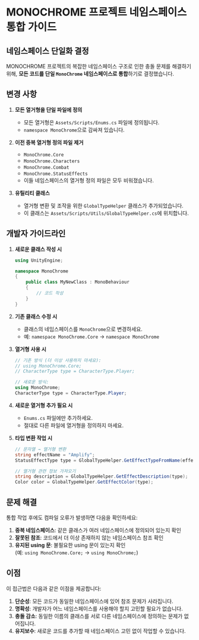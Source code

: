 # MONOCHROME 프로젝트 네임스페이스 통합 가이드

## 네임스페이스 단일화 결정

MONOCHROME 프로젝트의 복잡한 네임스페이스 구조로 인한 충돌 문제를 해결하기 위해, **모든 코드를 단일 `MonoChrome` 네임스페이스로 통합**하기로 결정했습니다.

## 변경 사항

1. **모든 열거형을 단일 파일에 정의**
   - 모든 열거형은 `Assets/Scripts/Enums.cs` 파일에 정의됩니다.
   - `namespace MonoChrome`으로 감싸져 있습니다.

2. **이전 중복 열거형 정의 파일 제거**
   - `MonoChrome.Core`
   - `MonoChrome.Characters`
   - `MonoChrome.Combat`
   - `MonoChrome.StatusEffects`
   - 이들 네임스페이스의 열거형 정의 파일은 모두 비워졌습니다.

3. **유틸리티 클래스**
   - 열거형 변환 및 조작을 위한 `GlobalTypeHelper` 클래스가 추가되었습니다.
   - 이 클래스는 `Assets/Scripts/Utils/GlobalTypeHelper.cs`에 위치합니다.

## 개발자 가이드라인

1. **새로운 클래스 작성 시**
   ```csharp
   using UnityEngine;
   
   namespace MonoChrome
   {
       public class MyNewClass : MonoBehaviour
       {
           // 코드 작성
       }
   }
   ```

2. **기존 클래스 수정 시**
   - 클래스의 네임스페이스를 `MonoChrome`으로 변경하세요.
   - 예: `namespace MonoChrome.Core` → `namespace MonoChrome`

3. **열거형 사용 시**
   ```csharp
   // 기존 방식 (더 이상 사용하지 마세요):
   // using MonoChrome.Core;
   // CharacterType type = CharacterType.Player;
   
   // 새로운 방식:
   using MonoChrome;
   CharacterType type = CharacterType.Player;
   ```

4. **새로운 열거형 추가 필요 시**
   - `Enums.cs` 파일에만 추가하세요.
   - 절대로 다른 파일에 열거형을 정의하지 마세요.

5. **타입 변환 작업 시**
   ```csharp
   // 문자열 → 열거형 변환
   string effectName = "Amplify";
   StatusEffectType type = GlobalTypeHelper.GetEffectTypeFromName(effectName);
   
   // 열거형 관련 정보 가져오기
   string description = GlobalTypeHelper.GetEffectDescription(type);
   Color color = GlobalTypeHelper.GetEffectColor(type);
   ```

## 문제 해결

통합 작업 후에도 컴파일 오류가 발생하면 다음을 확인하세요:

1. **중복 네임스페이스**: 같은 클래스가 여러 네임스페이스에 정의되어 있는지 확인
2. **잘못된 참조**: 코드에서 더 이상 존재하지 않는 네임스페이스 참조 확인
3. **유지된 using 문**: 불필요한 using 문이 있는지 확인  
   (예: `using MonoChrome.Core;` → `using MonoChrome;`)

## 이점

이 접근법은 다음과 같은 이점을 제공합니다:

1. **단순성**: 모든 코드가 동일한 네임스페이스에 있어 참조 문제가 사라집니다.
2. **명확성**: 개발자가 어느 네임스페이스를 사용해야 할지 고민할 필요가 없습니다.
3. **충돌 감소**: 동일한 이름의 클래스를 서로 다른 네임스페이스에 정의하는 문제가 없어집니다.
4. **유지보수**: 새로운 코드를 추가할 때 네임스페이스 고민 없이 작업할 수 있습니다.
